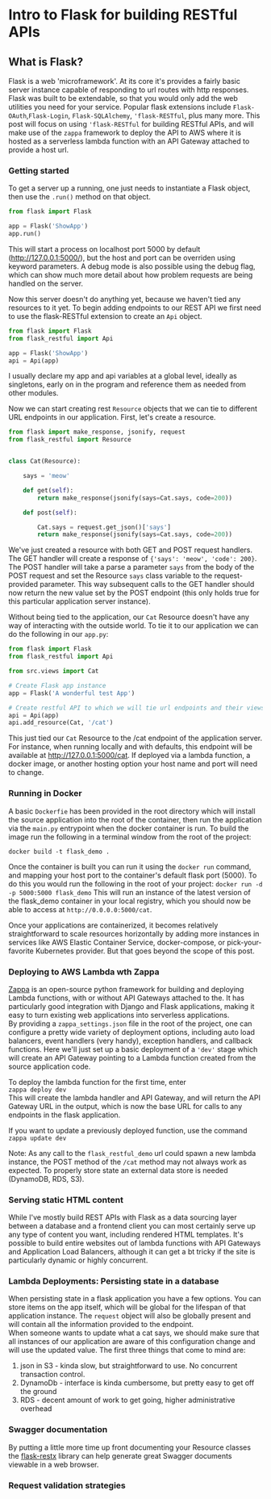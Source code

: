 # Intro to Flask for building RESTful APIs

## What is Flask?

Flask is a web 'microframework'.  At its core it's provides a fairly basic server instance capable of responding to url
routes with http responses. Flask was built to be extendable, so that you would only add the web utilities you need for
your service.  Popular flask extensions include `Flask-OAuth`,`Flask-Login`, `Flask-SQLAlchemy`, `'flask-RESTful`, plus 
many more.  This post will focus on using `'flask-RESTful` for building RESTful APIs, and will make use of the `zappa`
framework to deploy the API to AWS where it is hosted as a serverless lambda function with an API Gateway attached to 
provide a host url.

### Getting started

To get a server up a running, one just needs to instantiate a Flask object, then use the `.run()` method on that object.

```python
from flask import Flask

app = Flask('ShowApp')
app.run()
```

This will start a process on localhost port 5000 by default (http://127.0.0.1:5000/), but the host and port can be overriden
using keyword parameters.  A debug mode is also possible using the debug flag, which can show much more detail about how
problem requests are being handled on the server.  

Now this server doesn't do anything yet, because we haven't tied any resources to it yet.  To begin adding endpoints to
our REST API we first need to use the flask-RESTful extension to create an `Api` object.

```python
from flask import Flask
from flask_restful import Api

app = Flask('ShowApp')
api = Api(app)
```

I usually declare my app and api variables at a global level, ideally as singletons, early on in the program and 
reference them as needed from other modules.  

Now we can start creating rest `Resource` objects that we can tie to different URL endpoints in our application. First,
let's create a resource. 

```python
from flask import make_response, jsonify, request
from flask_restful import Resource


class Cat(Resource):

    says = 'meow'

    def get(self):
        return make_response(jsonify(says=Cat.says, code=200))

    def post(self):

        Cat.says = request.get_json()['says']
        return make_response(jsonify(says=Cat.says, code=200))
```

We've just created a resource with both GET and POST request handlers.  The GET handler will create a response of 
`{'says': 'meow', 'code': 200}`.  The POST handler will take a parse a parameter `says` from the body of the POST request
and set the Resource `says` class variable to the request-provided parameter.  This way subsequent calls to the GET handler
should now return the new value set by the POST endpoint (this only holds true for this particular application server instance).

Without being tied to the application, our `Cat` Resource doesn't have any way of interacting with the outside world.  To 
tie it to our application we can do the following in our `app.py`:

```python
from flask import Flask
from flask_restful import Api

from src.views import Cat

# Create Flask app instance
app = Flask('A wonderful test App')

# Create restful API to which we will tie url endpoints and their views
api = Api(app)
api.add_resource(Cat, '/cat')
```  
This just tied our `Cat` Resource to the /cat endpoint of the application server.  For instance, when running locally and
with defaults, this endpoint will be available at http://127.0.0.1:5000/cat.  If deployed via a lambda function, a docker 
image, or another hosting option your host name and port will need to change.

### Running in Docker
A basic `Dockerfie` has been provided in the root directory which will install the source application into the root of 
the container, then run the application via the `main.py` entrypoint when the docker container is run.  To build the 
image run the following in a terminal window from the root of the project:

```docker build -t flask_demo .```

Once the container is built you can run it using the `docker run` command, and mapping your host port to the container's
default flask port (5000). To do this you would run the following in the root of your project:
```docker run -d -p 5000:5000 flask_demo```
This will run an instance of the latest version of the flask_demo container in your local registry, which you should now
 be able to access at `http://0.0.0.0:5000/cat`.
 
Once your applications are containerized, it becomes relatively straightforward to scale resources horizontally by adding
more instances in services like AWS Elastic Container Service, docker-compose, or pick-your-favorite Kubernetes provider. 
But that goes beyond the scope of this post.

### Deploying to AWS Lambda wth Zappa
[Zappa](https://github.com/Miserlou/Zappa) is an open-source python framework for building and deploying Lambda functions, with or without API Gateways attached
 to the. It has particularly good integration with Django and Flask applications, making it easy to turn existing web 
 applications into serverless applications.  
 By providing a `zappa_settings.json` file in the root of the project, one can configure a pretty wide variety of deployment
 options, including auto load balancers, event handlers (very handy), exception handlers, and callback functions.  Here
 we'll just set up a basic deployment of a `'dev'` stage which will create an API Gateway pointing to a Lambda function 
 created from the source application code.
 
 To deploy the lambda function for the first time, enter  
 `zappa deploy dev`  
 This will create the lambda handler and API Gateway, and will return the API Gateway URL in the output, which is now the
 base URL for calls to any endpoints in the flask application.
 
 If you want to update a previously deployed function, use the command  
 `zappa update dev`  
 
 Note: As any call to the `flask_restful_demo` url could spawn a new lambda instance, the POST method of the `/cat` method
 may not always work as expected.  To properly store state an external data store is needed (DynamoDB, RDS, S3).

### Serving static HTML content
While I've mostly build REST APIs with Flask as a data sourcing layer between a database and a frontend client you can most
certainly serve up any type of content you want, including rendered HTML templates.  It's possible to build entire websites 
out of lambda functions with API Gateways and Application Load Balancers, although it can get a bt tricky if the site is 
particularly dynamic or highly concurrent.

### Lambda Deployments: Persisting state in a database
When persisting state in a flask application you have a few options. You can store items on the app itself, which will
be global for the lifespan of that application instance.  The `request` object will also be globally present and will 
contain all the information provided to the endpoint.  
When someone wants to update what a cat says, we should make sure that all instances of our application are aware of this
configuration change and will use the updated value.  The first three things that come to mind are:
1. json in S3 - kinda slow, but straightforward to use. No concurrent transaction control.
2. DynamoDb - interface is kinda cumbersome, but pretty easy to get off the ground
3. RDS - decent amount of work to get going, higher administrative overhead

### Swagger documentation
By putting a little more time up front documenting your Resource classes the [flask-restx](https://github.com/python-restx/flask-restx) library can help generate great
Swagger documents viewable in a web browser. <Example Here>

### Request validation strategies